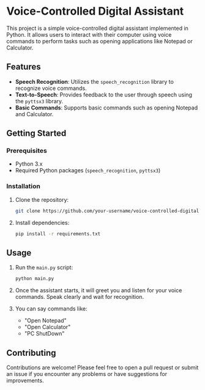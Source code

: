 # Voice-Controlled Digital Assistant

This project is a simple voice-controlled digital assistant implemented in Python. It allows users to interact with their computer using voice commands to perform tasks such as opening applications like Notepad or Calculator.

## Features

- **Speech Recognition**: Utilizes the `speech_recognition` library to recognize voice commands.
- **Text-to-Speech**: Provides feedback to the user through speech using the `pyttsx3` library.
- **Basic Commands**: Supports basic commands such as opening Notepad and Calculator.

## Getting Started

### Prerequisites

- Python 3.x
- Required Python packages (`speech_recognition`, `pyttsx3`)

### Installation

1. Clone the repository:

   ```bash
   git clone https://github.com/your-username/voice-controlled-digital-assistant.git
   ```

2. Install dependencies:

   ```bash
   pip install -r requirements.txt
   ```

## Usage

1. Run the `main.py` script:

   ```bash
   python main.py
   ```

2. Once the assistant starts, it will greet you and listen for your voice commands. Speak clearly and wait for recognition.

3. You can say commands like:
   - "Open Notepad"
   - "Open Calculator"
   - "PC ShutDown"

## Contributing

Contributions are welcome! Please feel free to open a pull request or submit an issue if you encounter any problems or have suggestions for improvements.

